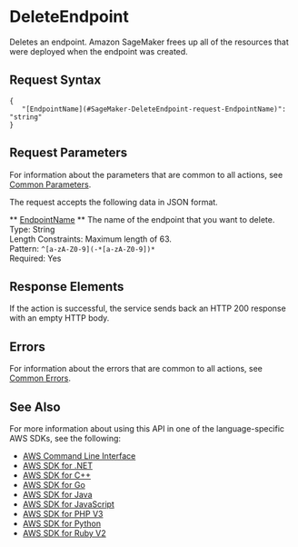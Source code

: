 # DeleteEndpoint<a name="API_DeleteEndpoint"></a>

Deletes an endpoint\. Amazon SageMaker frees up all of the resources that were deployed when the endpoint was created\. 

## Request Syntax<a name="API_DeleteEndpoint_RequestSyntax"></a>

```
{
   "[EndpointName](#SageMaker-DeleteEndpoint-request-EndpointName)": "string"
}
```

## Request Parameters<a name="API_DeleteEndpoint_RequestParameters"></a>

For information about the parameters that are common to all actions, see [Common Parameters](CommonParameters.md)\.

The request accepts the following data in JSON format\.

 ** [EndpointName](#API_DeleteEndpoint_RequestSyntax) **   <a name="SageMaker-DeleteEndpoint-request-EndpointName"></a>
The name of the endpoint that you want to delete\.  
Type: String  
Length Constraints: Maximum length of 63\.  
Pattern: `^[a-zA-Z0-9](-*[a-zA-Z0-9])*`   
Required: Yes

## Response Elements<a name="API_DeleteEndpoint_ResponseElements"></a>

If the action is successful, the service sends back an HTTP 200 response with an empty HTTP body\.

## Errors<a name="API_DeleteEndpoint_Errors"></a>

For information about the errors that are common to all actions, see [Common Errors](CommonErrors.md)\.

## See Also<a name="API_DeleteEndpoint_SeeAlso"></a>

For more information about using this API in one of the language\-specific AWS SDKs, see the following:
+  [AWS Command Line Interface](https://docs.aws.amazon.com/goto/aws-cli/sagemaker-2017-07-24/DeleteEndpoint) 
+  [AWS SDK for \.NET](https://docs.aws.amazon.com/goto/DotNetSDKV3/sagemaker-2017-07-24/DeleteEndpoint) 
+  [AWS SDK for C\+\+](https://docs.aws.amazon.com/goto/SdkForCpp/sagemaker-2017-07-24/DeleteEndpoint) 
+  [AWS SDK for Go](https://docs.aws.amazon.com/goto/SdkForGoV1/sagemaker-2017-07-24/DeleteEndpoint) 
+  [AWS SDK for Java](https://docs.aws.amazon.com/goto/SdkForJava/sagemaker-2017-07-24/DeleteEndpoint) 
+  [AWS SDK for JavaScript](https://docs.aws.amazon.com/goto/AWSJavaScriptSDK/sagemaker-2017-07-24/DeleteEndpoint) 
+  [AWS SDK for PHP V3](https://docs.aws.amazon.com/goto/SdkForPHPV3/sagemaker-2017-07-24/DeleteEndpoint) 
+  [AWS SDK for Python](https://docs.aws.amazon.com/goto/boto3/sagemaker-2017-07-24/DeleteEndpoint) 
+  [AWS SDK for Ruby V2](https://docs.aws.amazon.com/goto/SdkForRubyV2/sagemaker-2017-07-24/DeleteEndpoint) 